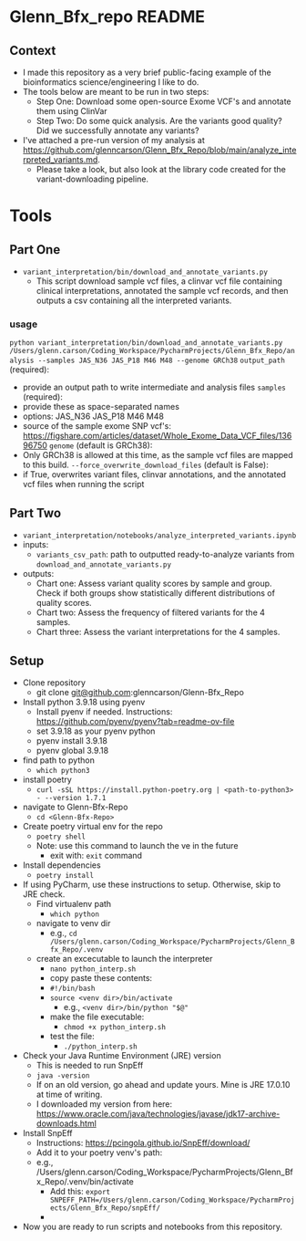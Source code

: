 # Glenn_Bfx_repo README
## Context
- I made this repository as a very brief public-facing example of the bioinformatics science/engineering I like to do.
- The tools below are meant to be run in two steps:
  - Step One: Download some open-source Exome VCF's and annotate them using ClinVar
  - Step Two: Do some quick analysis. Are the variants good quality? Did we successfully annotate any variants?
- I've attached a pre-run version of my analysis at https://github.com/glenncarson/Glenn_Bfx_Repo/blob/main/analyze_interpreted_variants.md. 
  - Please take a look, but also look at the library code created for the variant-downloading pipeline.


# Tools
## Part One
- `variant_interpretation/bin/download_and_annotate_variants.py`
  - This script download sample vcf files, a clinvar vcf file containing clinical interpretations, annotated the sample vcf records, and then outputs a csv containing all the interpreted variants.
### usage
`python variant_interpretation/bin/download_and_annotate_variants.py /Users/glenn.carson/Coding_Workspace/PycharmProjects/Glenn_Bfx_Repo/analysis --samples JAS_N36 JAS_P18 M46 M48 --genome GRCh38`
`output_path` (required):
- provide an output path to write intermediate and analysis files
`samples` (required): 
- provide these as space-separated names
- options: JAS_N36 JAS_P18 M46 M48
- source of the sample exome SNP vcf's: https://figshare.com/articles/dataset/Whole_Exome_Data_VCF_files/13696750
`genome` (default is GRCh38): 
- Only GRCh38 is allowed at this time, as the sample vcf files are mapped to this build. 
`--force_overwrite_download_files` (default is False):
- if True, overwrites variant files, clinvar annotations, and the annotated vcf files when running the script

## Part Two
- `variant_interpretation/notebooks/analyze_interpreted_variants.ipynb`
- inputs:
  - `variants_csv_path`: path to outputted ready-to-analyze variants from `download_and_annotate_variants.py`
- outputs:
  - Chart one: Assess variant quality scores by sample and group. Check if both groups show statistically different distributions of quality scores.
  - Chart two: Assess the frequency of filtered variants for the 4 samples.
  - Chart three: Assess the variant interpretations for the 4 samples.
  

## Setup
- Clone repository
  - git clone git@github.com:glenncarson/Glenn-Bfx_Repo
- Install python 3.9.18 using pyenv
  - Install pyenv if needed. Instructions: https://github.com/pyenv/pyenv?tab=readme-ov-file
  - set 3.9.18 as your pyenv python
  - pyenv install 3.9.18
  - pyenv global 3.9.18
- find path to python
  - `which python3`
- install poetry
  - `curl -sSL https://install.python-poetry.org | <path-to-python3> - --version 1.7.1`
- navigate to Glenn-Bfx-Repo
  - `cd <Glenn-Bfx-Repo>`
- Create poetry virtual env for the repo
  - `poetry shell`
  - Note: use this command to launch the ve in the future
    - exit with: `exit` command
- Install dependencies
  - `poetry install`
- If using PyCharm, use these instructions to setup. Otherwise, skip to JRE check.
  - Find virtualenv path
    - `which python`
  - navigate to venv dir
    - e.g., `cd /Users/glenn.carson/Coding_Workspace/PycharmProjects/Glenn_Bfx_Repo/.venv`
  - create an excecutable to launch the interpreter
    - `nano python_interp.sh`
    - copy paste these contents:
    - `#!/bin/bash`
    - `source <venv dir>/bin/activate`
      - e.g., `<venv dir>/bin/python "$@"`
    - make the file executable: 
      - `chmod +x python_interp.sh`
    - test the file:
      - `./python_interp.sh`
- Check your Java Runtime Environment (JRE) version
  - This is needed to run SnpEff
  - `java -version`
  - If on an old version, go ahead and update yours. Mine is JRE 17.0.10 at time of writing. 
  - I downloaded my version from here: https://www.oracle.com/java/technologies/javase/jdk17-archive-downloads.html
- Install SnpEff
  - Instructions: https://pcingola.github.io/SnpEff/download/
  - Add it to your poetry venv's path:
  - e.g., /Users/glenn.carson/Coding_Workspace/PycharmProjects/Glenn_Bfx_Repo/.venv/bin/activate
    -  Add this: `export SNPEFF_PATH=/Users/glenn.carson/Coding_Workspace/PycharmProjects/Glenn_Bfx_Repo/snpEff/`
      - 
- Now you are ready to run scripts and notebooks from this repository.